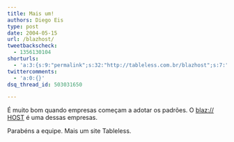 ```yaml
---
title: Mais um!
authors: Diego Eis
type: post
date: 2004-05-15
url: /blazhost/
tweetbackscheck:
  - 1356130104
shorturls:
  - 'a:3:{s:9:"permalink";s:32:"http://tableless.com.br/blazhost";s:7:"tinyurl";s:26:"http://tinyurl.com/3dvm35x";s:4:"isgd";s:19:"http://is.gd/Bvz6PM";}'
twittercomments:
  - 'a:0:{}'
dsq_thread_id: 503031650

---
```

É muito bom quando empresas começam a adotar os padrões. O [blaz:// HOST][1] é uma dessas empresas.
  
Parabéns a equipe. Mais um site Tableless.

 [1]: http://www.blazhost.com.br/